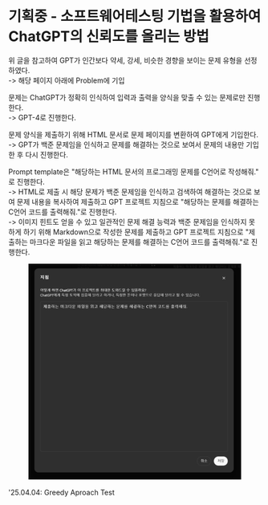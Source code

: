 # 기획중 - 소프트웨어테스팅 기법을 활용하여 ChatGPT의 신뢰도를 올리는 방법

위 글을 참고하여 GPT가 인간보다 약세, 강세, 비슷한 경향을 보이는 문제 유형을 선정하였다.\
-> 해당 페이지 아래에 Problem에 기입

문제는 ChatGPT가 정확히 인식하여 입력과 출력을 양식을 맞출 수 있는 문제로만 진행한다.\
-> GPT-4로 진행한다.

문제 양식을 제출하기 위해 HTML 문서로 문제 페이지를 변환하여 GPT에게 기입한다.\
-> GPT가 백준 문제임을 인식하고 문제를 해결하는 것으로 보여서 문제의 내용만 기입한 후 다시 진행한다.

Prompt template은 "해당하는 HTML 문서의 프로그래밍 문제를 C언어로 작성해줘." 로 진행한다.\
-> HTML로 제출 시 해당 문제가 백준 문제임을 인식하고 검색하여 해결하는 것으로 보여 문제 내용을 복사하여 제출하고 GPT 프로젝트 지침으로 "해당하는 문제를 해결하는 C언어 코드를 출력해줘."로 진행한다.\
-> 이미지 힌트도 얻을 수 있고 일관적인 문제 해결 능력과 백준 문제임을 인식하지 못하게 하기 위해 Markdown으로 작성한 문제를 제출하고 GPT 프로젝트 지침으로 "제출하는 마크다운 파일을 읽고 해당하는 문제를 해결하는 C언어 코드를 출력해줘."로 진행한다.

<figure><img src="../../../.gitbook/assets/image (123).png" alt=""><figcaption></figcaption></figure>



'25.04.04: Greedy Aproach Test

